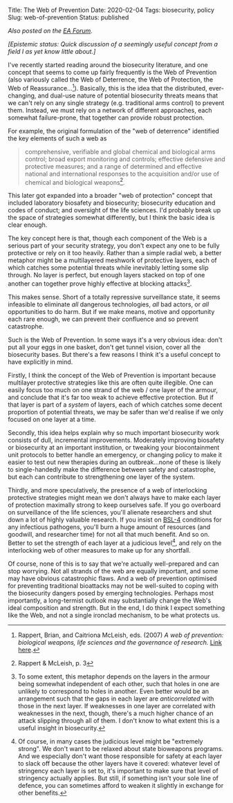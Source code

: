 Title: The Web of Prevention
Date: 2020-02-04
Tags: biosecurity, policy
Slug: web-of-prevention
Status: published

*Also posted on the [EA Forum](https://forum.effectivealtruism.org/posts/emvBqtzYYRQwGrazx/the-web-of-prevention).*

*[Epistemic status: Quick discussion of a seemingly useful concept from a field I as yet know little about.]*

I've recently started reading around the biosecurity literature, and one concept that seems to come up fairly frequently is the Web of Prevention (also variously called the Web of Deterrence, the Web of Protection, the Web of Reassurance...[^web]). Basically, this is the idea that the distributed, ever-changing, and dual-use nature of potential biosecurity threats means that we can't rely on any single strategy (e.g. traditional arms control) to prevent them. Instead, we must rely on a network of different approaches, each somewhat failure-prone, that together can provide robust protection.

[^web]: Rappert, Brian, and Caitriona McLeish, eds. (2007) *A web of prevention: biological weapons, life sciences and the governance of research.* [Link here](https://books.google.de/books?hl=en&lr=&id=pXQQBAAAQBAJ&oi=fnd&pg=PP1&dq=rappert+web+of+prevention&ots=m4SvXne9p6&sig=9LhJAZ0o3ELFIwVEdlO3y325Kwo#v=onepage&q=rappert%20web%20of%20prevention&f=false).

For example, the original formulation of the "web of deterrence" identified the key elements of such a web as

> comprehensive, verifiable and global chemical and biological arms control; broad export monitoring and controls; effective defensive and protective measures; and a range of determined and effective national and international responses to the acquisition and/or use of chemical and biological weapons[^webdet].

[^webdet]: Rappert & McLeish, p. 3

This later got expanded into a broader "web of protection" concept that included laboratory biosafety and biosecurity; biosecurity education and codes of conduct; and oversight of the life sciences. I'd probably break up the space of strategies somewhat differently, but I think the basic idea is clear enough.

The key concept here is that, though each component of the Web is a serious part of your security strategy, you don't expect any one to be fully protective or rely on it too heavily. Rather than a simple radial web, a better metaphor might be a multilayered meshwork of protective layers, each of which catches some potential threats while inevitably letting some slip through. No layer is perfect, but enough layers stacked on top of one another can together prove highly effective at blocking attacks[^layers].

[^layers]: To some extent, this metaphor depends on the layers in the armour being somewhat independent of each other, such that holes in one are unlikely to correspond to holes in another. Even better would be an arrangement such that the gaps in each layer are *anticorrelated* with those in the next layer. If weaknesses in one layer are correlated with weaknesses in the next, though, there's a much higher chance of an attack slipping through all of them. I don't know to what extent this is a useful insight in biosecurity.

This makes sense. Short of a totally repressive surveillance state, it seems infeasible to eliminate *all* dangerous technologies, *all* bad actors, or *all* opportunities to do harm. But if we make means, motive and opportunity each rare enough, we can prevent their confluence and so prevent catastrophe.

Such is the Web of Prevention. In some ways it's a very obvious idea: don't put all your eggs in one basket, don't get tunnel vision, cover all the biosecurity bases. But there's a few reasons I think it's a useful concept to have explicitly in mind.

Firstly, I think the concept of the Web of Prevention is important because multilayer protective strategies like this are often quite illegible. One can easily focus too much on one strand of the web / one layer of the armour, and conclude that it's far too weak to achieve effective protection. But if that layer is part of a *system* of layers, each of which catches some decent proportion of potential threats, we may be safer than we'd realise if we only focused on one layer at a time.

Secondly, this idea helps explain why so much important biosecurity work consists of dull, incremental improvements. Moderately improving biosafety or biosecurity at an important institution, or tweaking your biocontainment unit protocols to better handle an emergency, or changing policy to make it easier to test out new therapies during an outbreak...none of these is likely to single-handedly make the difference between safety and catastrophe, but each can contribute to strengthening one layer of the system.

Thirdly, and more speculatively, the presence of a web of interlocking protective strategies might mean we don't always have to make each layer of protection maximally strong to keep ourselves safe. If you go overboard on surveillance of the life sciences, you'll alienate researchers and shut down a lot of highly valuable research. If you insist on [BSL-4](https://en.wikipedia.org/wiki/Biosafety_level#Biosafety_level_4) conditions for any infectious pathogens, you'll burn a huge amount of resources (and goodwill, and researcher time) for not all that much benefit. And so on. Better to set the strength of each layer at a judicious level[^judicious], and rely on the interlocking web of other measures to make up for any shortfall.

Of course, none of this is to say that we're actually well-prepared and can stop worrying. Not all strands of the web are equally important, and some may have obvious catastrophic flaws. And a web of prevention optimised for preventing traditional bioattacks may not be well-suited to coping with the biosecurity dangers posed by emerging technologies. Perhaps most importantly, a long-termist outlook may substantially change the Web's ideal composition and strength. But in the end, I do think I expect something like the Web, and not a single ironclad mechanism, to be what protects us.

[^judicious]: Of course, in many cases the judicious level might be "extremely strong". We don't want to be relaxed about state bioweapons programs. And we especially don't want those responsible for safety at each layer to slack off because the other layers have it covered: whatever level of stringency each layer is set to, it's important to make sure that level of stringency actually applies. But still, if something isn't your sole line of defence, you can sometimes afford to weaken it slightly in exchange for other benefits.
